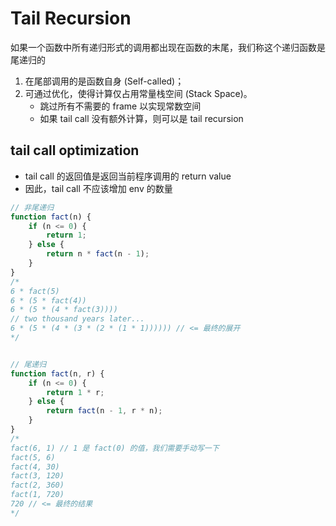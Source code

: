# Tail Recursion
如果一个函数中所有递归形式的调用都出现在函数的末尾，我们称这个递归函数是尾递归的
1. 在尾部调用的是函数自身 (Self-called)；
2. 可通过优化，使得计算仅占用常量栈空间 (Stack Space)。
   - 跳过所有不需要的 frame 以实现常数空间
   - 如果 tail call 没有额外计算，则可以是 tail recursion
  
## tail call optimization
- tail call 的返回值是返回当前程序调用的 return value
- 因此，tail call 不应该增加 env 的数量


```javascript
// 非尾递归
function fact(n) {
    if (n <= 0) {
        return 1;
    } else {
        return n * fact(n - 1);
    }
}
/*
6 * fact(5)
6 * (5 * fact(4))
6 * (5 * (4 * fact(3))))
// two thousand years later...
6 * (5 * (4 * (3 * (2 * (1 * 1)))))) // <= 最终的展开
*/


// 尾递归
function fact(n, r) {
    if (n <= 0) {
        return 1 * r;
    } else {
        return fact(n - 1, r * n);
    }
}
/*
fact(6, 1) // 1 是 fact(0) 的值，我们需要手动写一下
fact(5, 6)
fact(4, 30)
fact(3, 120)
fact(2, 360)
fact(1, 720)
720 // <= 最终的结果
*/
```
